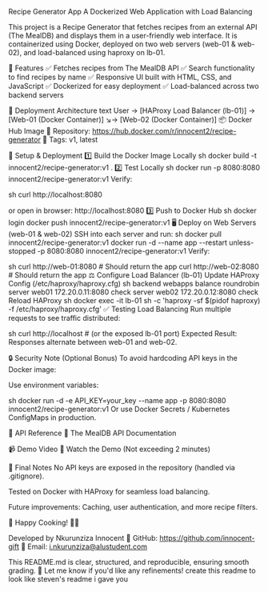 Recipe Generator App A Dockerized Web Application with Load Balancing

This project is a Recipe Generator that fetches recipes from an external API (The MealDB) and displays them in a user-friendly web interface. It is containerized using Docker, deployed on two web servers (web-01 & web-02), and load-balanced using haproxy on lb-01.

📌 Features ✅ Fetches recipes from The MealDB API ✅ Search functionality to find recipes by name ✅ Responsive UI built with HTML, CSS, and JavaScript ✅ Dockerized for easy deployment ✅ Load-balanced across two backend servers

🚀 Deployment Architecture text User → [HAProxy Load Balancer (lb-01)] → [Web-01 (Docker Container)]
↘→ [Web-02 (Docker Container)] 📦 Docker Hub Image 🔗 Repository: https://hub.docker.com/r/innocent2/recipe-generator 📌 Tags: v1, latest

🔧 Setup & Deployment 1️⃣ Build the Docker Image Locally sh docker build -t innocent2/recipe-generator:v1 . 2️⃣ Test Locally sh docker run -p 8080:8080 innocent2/recipe-generator:v1 Verify:

sh curl http://localhost:8080

or open in browser: http://localhost:8080
3️⃣ Push to Docker Hub sh docker login docker push innocent2/recipe-generator:v1 🖥️ Deploy on Web Servers (web-01 & web-02) SSH into each server and run: sh docker pull innocent2/recipe-generator:v1 docker run -d --name app --restart unless-stopped -p 8080:8080 innocent2/recipe-generator:v1 Verify:

sh curl http://web-01:8080 # Should return the app curl http://web-02:8080 # Should return the app ⚖️ Configure Load Balancer (lb-01) Update HAProxy Config (/etc/haproxy/haproxy.cfg) sh backend webapps balance roundrobin server web01 172.20.0.11:8080 check server web02 172.20.0.12:8080 check Reload HAProxy sh docker exec -it lb-01 sh -c 'haproxy -sf $(pidof haproxy) -f /etc/haproxy/haproxy.cfg' ✅ Testing Load Balancing Run multiple requests to see traffic distributed:

sh curl http://localhost # (or the exposed lb-01 port) Expected Result: Responses alternate between web-01 and web-02.

🔒 Security Note (Optional Bonus) To avoid hardcoding API keys in the Docker image:

Use environment variables:

sh docker run -d -e API_KEY=your_key --name app -p 8080:8080 innocent2/recipe-generator:v1 Or use Docker Secrets / Kubernetes ConfigMaps in production.

📜 API Reference 🔗 The MealDB API Documentation

📹 Demo Video 🎥 Watch the Demo (Not exceeding 2 minutes)

📝 Final Notes No API keys are exposed in the repository (handled via .gitignore).

Tested on Docker with HAProxy for seamless load balancing.

Future improvements: Caching, user authentication, and more recipe filters.

🌟 Happy Cooking! 🍳🚀

Developed by Nkurunziza Innocent 🔗 GitHub: https://github.com/innocent-gift 📧 Email: i.nkurunziza@alustudent.com

This README.md is clear, structured, and reproducible, ensuring smooth grading. 🚀 Let me know if you'd like any refinements! create this readme to look like steven's readme i gave you
